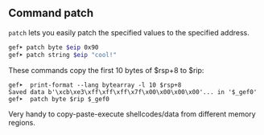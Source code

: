 ## Command patch ##

`patch` lets you easily patch the specified values to the specified address.

```bash
gef➤ patch byte $eip 0x90
gef➤ patch string $eip "cool!"
```

These commands copy the first 10 bytes of $rsp+8 to $rip:

```
gef➤  print-format --lang bytearray -l 10 $rsp+8
Saved data b'\xcb\xe3\xff\xff\xff\x7f\x00\x00\x00\x00'... in '$_gef0'
gef➤  patch byte $rip $_gef0
```

Very handy to copy-paste-execute shellcodes/data from different memory regions.
